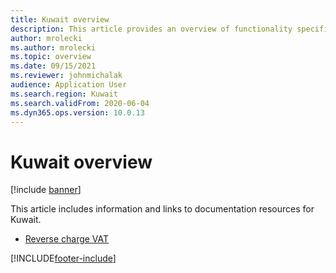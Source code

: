 ```yaml
---
title: Kuwait overview
description: This article provides an overview of functionality specific to Kuwait, including information and links to documentation about reverse charge VAT.
author: mrolecki
ms.author: mrolecki
ms.topic: overview
ms.date: 09/15/2021
ms.reviewer: johnmichalak
audience: Application User
ms.search.region: Kuwait
ms.search.validFrom: 2020-06-04
ms.dyn365.ops.version: 10.0.13
---
```


# Kuwait overview

[!include [banner](../../includes/banner.md)]

This article includes information and links to documentation resources for Kuwait.

- [Reverse charge VAT](../global/emea-reverse-charge.md)


[!INCLUDE[footer-include](../../../includes/footer-banner.md)]
